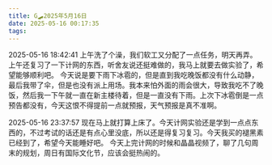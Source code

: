 ```yaml
---
title: G🛹2025年5月16日
date: 2025-05-16 00:17:35
tags:
---
```


2025-05-16 18:42:41
上午洗了个澡，我们软工又分配了一点任务，明天再弄。上午还复习了一下计网的东西，听舍友说还挺难做的，我马上就要去做实验了，希望能够顺利吧。
今天说是要下雨下冰雹的，但是直到我吃晚饭都没有什么动静，最后我带了伞，但是也没有派上用场。我本来怕外面的雨会很大，导致我吃不了晚饭，然后我一下午就一直在新主楼待着，但是一直没有下雨。上次下冰雹倒是一点预告都没有，今天这恨不得提前一点就预报，天气预报是真不准啊。

2025-05-16 23:37:57
现在马上就打算上床了。今天计网实验还是学到一点点东西的，不过考试的话还是有点心里没底，所以还是得复习复习。今天我买的褪黑素已经到了，希望今天能睡好吧。
今天上完计网的时候和晶晶视频了，聊了几句周末的规划，周日有国际文化节，应该会挺热闹的。